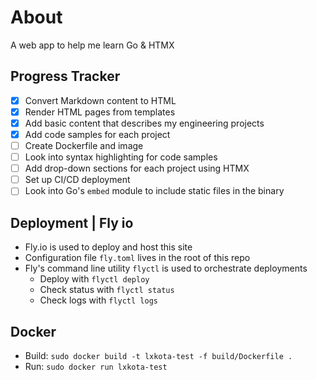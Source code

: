 # About
A web app to help me learn Go & HTMX

## Progress Tracker
- [X] Convert Markdown content to HTML
- [X] Render HTML pages from templates
- [X] Add basic content that describes my engineering projects
- [X] Add code samples for each project
- [ ] Create Dockerfile and image
- [ ] Look into syntax highlighting for code samples
- [ ] Add drop-down sections for each project using HTMX
- [ ] Set up CI/CD deployment
- [ ] Look into Go's `embed` module to include static files in the binary

## Deployment | Fly io
- Fly.io is used to deploy and host this site
- Configuration file `fly.toml` lives in the root of this repo 
- Fly's command line utility `flyctl` is used to orchestrate deployments
  - Deploy with `flyctl deploy`
  - Check status with `flyctl status`
  - Check logs with `flyctl logs`

## Docker
- Build: `sudo docker build -t lxkota-test -f build/Dockerfile .`
- Run: `sudo docker run lxkota-test`